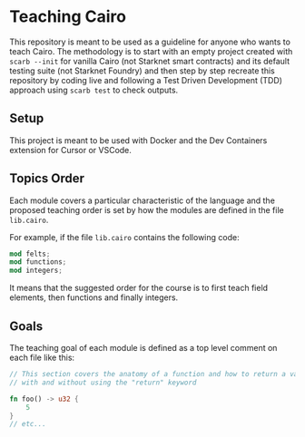 # Teaching Cairo

This repository is meant to be used as a guideline for anyone who wants to teach Cairo. The methodology is to start with an empty project created with `scarb --init` for vanilla Cairo (not Starknet smart contracts) and its default testing suite (not Starknet Foundry) and then step by step recreate this repository by coding live and following a Test Driven Development (TDD) approach using `scarb test` to check outputs.

## Setup

This project is meant to be used with Docker and the Dev Containers extension for Cursor or VSCode.

## Topics Order

Each module covers a particular characteristic of the language and the proposed teaching order is set by how the modules are defined in the file `lib.cairo`.

For example, if the file `lib.cairo` contains the following code:

```rust
mod felts;
mod functions;
mod integers;
```

It means that the suggested order for the course is to first teach field elements, then functions and finally integers.

## Goals

The teaching goal of each module is defined as a top level comment on each file like this:

```rust
// This section covers the anatomy of a function and how to return a value
// with and without using the "return" keyword

fn foo() -> u32 {
    5
}
// etc...
```